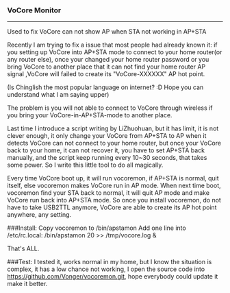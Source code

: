 ### VoCore Monitor
---
Used to fix VoCore can not show AP when STA not working in AP+STA


  Recently I am trying to fix a issue that most people had already known it: if you setting up VoCore into AP+STA mode to connect to your home router(or any router else), once your changed your home router password or you bring VoCore to another place that it can not find your home router AP signal ,VoCore will failed to create its "VoCore-XXXXXX" AP hot point. 
  
(Is Chinglish the most popular language on internet? :D Hope you can understand what I am saying upper)
  
  The problem is you will not able to connect to VoCore through wireless if you bring your VoCore-in-AP+STA-mode to another place.

  Last time I introduce a script writing by LiZhuohuan, but it has limit, it is not clever enough, it only change your VoCore from AP+STA to AP when it detects VoCore can not connect to your home router, but once your VoCore back to your home, it can not recover it, you have to set AP+STA back manually, and the script keep running every 10~30 seconds, that takes some power. So I write this little tool to do all magically. 
  
  Every time VoCore boot up, it will run vocoremon, if AP+STA is normal, quit itself, else vocoremon makes VoCore run in AP mode. When next time boot, vocoremon find your STA back to normal, it will quit AP mode and make VoCore run back into AP+STA mode.
  So once you install vocoremon, do not have to take USB2TTL anymore, VoCore are able to create its AP hot point anywhere, any setting.

###Install:
  Copy vocoremon to /bin/apstamon
  Add one line into /etc/rc.local: 
  /bin/apstamon 20 >> /tmp/vocore.log &
  
  That's ALL.


###Test:
  I tested it, works normal in my home, but I know the situation is complex, it has a low chance not working, I open the source code into https://github.com/Vonger/vocoremon.git, hope everybody could update it make it better.  
  

